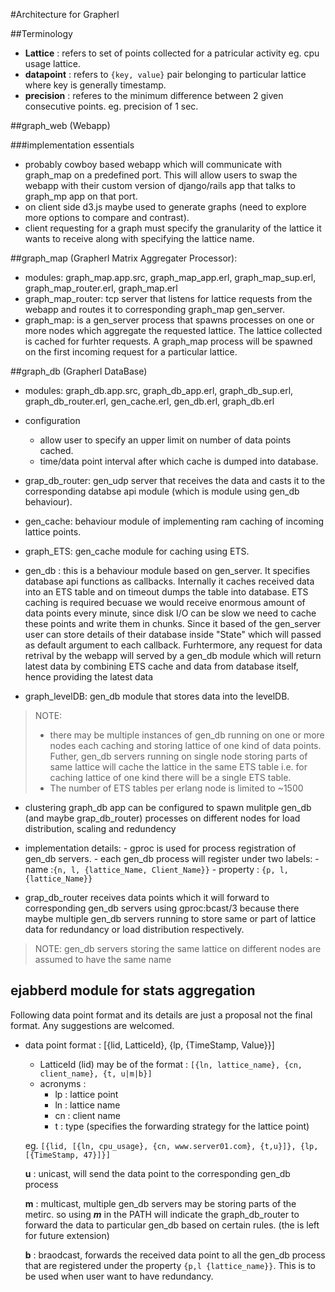 #Architecture for Grapherl

##Terminology
- **Lattice**   : refers to set of points collected for a patricular activity
eg. cpu usage lattice.
- **datapoint** : refers to `{key, value}` pair belonging to particular lattice
where key is generally timestamp.
- **precision** : referes to the minimum difference between 2 given consecutive
points. eg. precision of 1 sec.

##graph_web (Webapp)

###implementation essentials
- probably cowboy based webapp which will communicate with graph_map on
a predefined port. This will allow users to swap the webapp with their
custom version of django/rails app that talks to graph_mp app on that port.
- on client side d3.js maybe used to generate graphs (need to explore more
options to compare and contrast).
- client requesting for a graph must specify the granularity of the lattice it
wants to receive along with specifying the lattice name.

##graph_map (Grapherl Matrix Aggregater Processor):
- modules: graph_map.app.src, graph_map_app.erl, graph_map_sup.erl, graph_map_router.erl,
graph_map.erl 
- graph_map_router: tcp server that listens for lattice requests from the webapp
and routes it to corresponding graph_map gen_server.
- graph_map: is a gen_server process that spawns processes on one or more nodes
which aggregate the requested lattice. The lattice collected is cached for furhter
requests. A graph_map process will be spawned on the first incoming request for
a particular lattice.

##graph_db (Grapherl DataBase)
- modules: graph_db.app.src, graph_db_app.erl, graph_db_sup.erl,
graph_db_router.erl, gen_cache.erl, gen_db.erl, graph_db.erl
- configuration
  - allow user to specify an upper limit on number of data points cached.
  - time/data point interval after which cache is dumped into database.
- grap_db_router: gen_udp server that receives the data and casts it to the
corresponding databse api module (which is module using gen_db behaviour).
- gen_cache: behaviour module of implementing ram caching of incoming lattice
points.
- graph_ETS: gen_cache module for caching using ETS.
- gen_db : this is a behaviour module based on gen_server. It specifies
database api functions as callbacks. Internally it caches received data into an
ETS table and on timeout dumps the table into database. ETS caching is required
becuase we would receive enormous amount of data points every minute, since
disk I/O can be slow we need to cache these points and write them in chunks.
Since it based of the gen_server user can store details of their database
inside "State" which will passed as default argument to each callback.
Furhtermore, any request for data retrival by the webapp will served by a
gen_db module which will return latest data by combining ETS cache and data
from database itself, hence providing the latest data

- graph_levelDB: gen_db module that stores data into the levelDB.

>NOTE:
> - there may be multiple instances of gen_db running on one or more
>  nodes each caching and storing lattice of one kind of data points. Futher,
>  gen_db servers running on single node storing parts of same lattice will
>  cache the lattice in the same ETS table i.e. for caching lattice of one kind
>  there will be a single ETS table.
> - The number of ETS tables per erlang node is limited to ~1500

- clustering graph_db app can be configured to spawn mulitple gen_db (and maybe grap_db_router) processes on different nodes for load distribution, scaling and redundency

- implementation details:
        - gproc is used for process registration of gen_db servers.
        - each gen_db process will register under two labels:
        - name :`{n, l, {lattice_Name, Client_Name}}`
        - property : `{p, l, {lattice_Name}}`

- grap_db_router receives data points which it will forward to corresponding
gen_db servers using gproc:bcast/3 because there maybe multiple gen_db servers
running to store same or part of lattice data for redundancy or load
distribution respectively.

>NOTE: gen_db servers storing the same lattice on different nodes are assumed to
>have the same name

## ejabberd module for stats aggregation
Following data point format and its details are just a proposal not the
final format. Any suggestions are welcomed.

- data point format : [{lid, LatticeId}, {lp, {TimeStamp, Value}}]
    - LatticeId (lid) may be of the format : `[{ln, lattice_name}, {cn, client_name}, {t, u|m|b}]`
    - acronyms :
        - lp : lattice point
        - ln : lattice name
        - cn : client name
        - t  : type (specifies the forwarding strategy for the lattice point)

    eg. `[{lid, [{ln, cpu_usage}, {cn, www.server01.com}, {t,u}]}, {lp, [{TimeStamp, 47}]}]`

    **u** : unicast, will send the data point to the corresponding gen_db
    process

    **m** : multicast, multiple gen_db servers may be storing parts of the
    metirc. so using ***m*** in the PATH will indicate the graph_db_router to
    forward the data to particular gen_db based on certain rules.  (the is left for
    future extension)

    **b** : braodcast, forwards the received data point to all the gen_db
    process that are registered under the property `{p,l {lattice_name}}`. This
    is to be used when user want to have redundancy.
